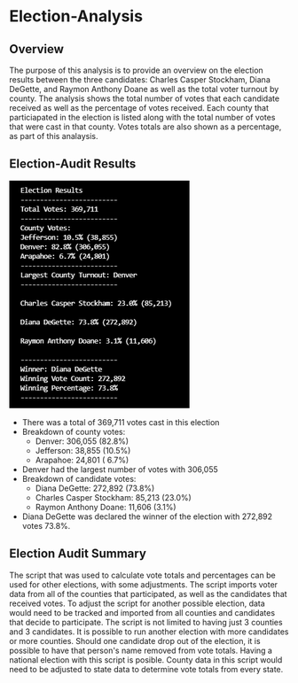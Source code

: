 # Election-Analysis

## Overview
The purpose of this analysis is to provide an overview on the election results between the three candidates: Charles Casper Stockham, Diana DeGette, and Raymon Anthony Doane as well as the total voter turnout by county. The analysis shows the total number of votes that each candidate received as well as the percentage of votes received. Each county that particiapated in the election is listed along with the total number of votes that were cast in that county. Votes totals are also shown as a percentage, as part of this analaysis.

## Election-Audit Results
![This is an image](https://github.com/NickLegacy/Election-Analysis/blob/main/Mod%203%20-%20Deliverable%201%20-%20pic.PNG)
* There was a total of 369,711 votes cast in this election
* Breakdown of county votes:
  *   Denver:    306,055 (82.8%)
  *   Jefferson:  38,855 (10.5%)
  *   Arapahoe:   24,801 ( 6.7%)
* Denver had the largest number of votes with 306,055
* Breakdown of candidate votes:
  *   Diana DeGette:           272,892 (73.8%)
  *   Charles Casper Stockham:  85,213 (23.0%) 
  *   Raymon Anthony Doane:     11,606  (3.1%)
* Diana DeGette was declared the winner of the election with 272,892 votes 73.8%. 

## Election Audit Summary
The script that was used to calculate vote totals and percentages can be used for other elections, with some adjustments. The script imports voter data from all of the counties that participated, as well as the candidates that received votes. To adjust the script for another possible election, data would need to be tracked and imported from all counties and candidates that decide to participate. The script is not limited to having just 3 counties and 3 candidates. It is possible to run another election with more candidates or more counties. Should one candidate drop out of the election, it is possible to have that person's name removed from vote totals. Having a national election with this script is posible. County data in this script would need to be adjusted to state data to determine vote totals from every state. 
